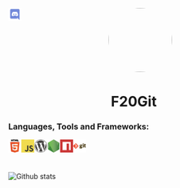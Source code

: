 [<img align="left" alt="Discord" width="26px" src="https://raw.githubusercontent.com/github/explore/80688e429a7d4ef2fca1e82350fe8e3517d3494d/topics/discord/discord.png"/>](https://discord.gg/)
<p align="center">
    <img style="border-radius: 100px" width="128" height="128" src="https://cdn.discordapp.com/avatars/737550873227427890/079bfe3b5acbff3aecc51a28a0cbf3e5.png?size=4096">
</p>
<h1 align="center">F20Git</h1>


### Languages, Tools and Frameworks:

<img align="left" alt="HTML5" width="26px" src="https://raw.githubusercontent.com/github/explore/80688e429a7d4ef2fca1e82350fe8e3517d3494d/topics/html/html.png" />
<img align="left" alt="JavaScript" width="26px" src="https://raw.githubusercontent.com/github/explore/80688e429a7d4ef2fca1e82350fe8e3517d3494d/topics/javascript/javascript.png" />
<img align="left" alt="Wordpress" width="26px" src="https://github.com/github/explore/blob/master/topics/wordpress/wordpress.png?raw=true" />
<img align="left" alt="Node.js" width="26px" src="https://raw.githubusercontent.com/github/explore/80688e429a7d4ef2fca1e82350fe8e3517d3494d/topics/nodejs/nodejs.png" />
<img align="left" alt="Npm" width="26px" src="https://raw.githubusercontent.com/github/explore/80688e429a7d4ef2fca1e82350fe8e3517d3494d/topics/npm/npm.png" />
<img align="left" alt="Git" width="26px" src="https://raw.githubusercontent.com/github/explore/80688e429a7d4ef2fca1e82350fe8e3517d3494d/topics/git/git.png" />
<br />
<br />
<br />


![Github stats](https://github-readme-stats.vercel.app/api?username=f20git&count_private=true&show_icons=true&include_all_commits=true)

